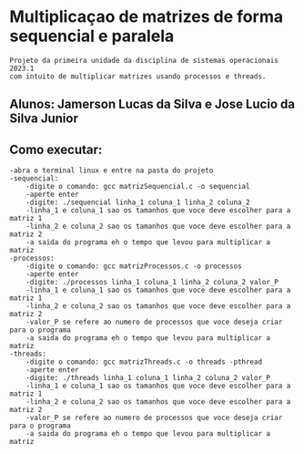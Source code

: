# Multiplicaçao de matrizes de forma sequencial e paralela
	Projeto da primeira unidade da disciplina de sistemas operacionais 2023.1 
	com intuito de multiplicar matrizes usando processos e threads.
## Alunos: Jamerson Lucas da Silva e Jose Lucio da Silva Junior

## Como executar:
	-abra o terminal linux e entre na pasta do projeto
	-sequencial:
		-digite o comando: gcc matrizSequencial.c -o sequencial
		-aperte enter
		-digite: ./sequencial linha_1 coluna_1 linha_2 coluna_2
		-linha_1 e coluna_1 sao os tamanhos que voce deve escolher para a matriz 1
		-linha_2 e coluna_2 sao os tamanhos que voce deve escolher para a matriz 2
		-a saida do programa eh o tempo que levou para multiplicar a matriz
	-processos:
		-digite o comando: gcc matrizProcessos.c -o processos
		-aperte enter
		-digite: ./processos linha_1 coluna_1 linha_2 coluna_2 valor_P
		-linha_1 e coluna_1 sao os tamanhos que voce deve escolher para a matriz 1
		-linha_2 e coluna_2 sao os tamanhos que voce deve escolher para a matriz 2
		-valor_P se refere ao numero de processos que voce deseja criar para o programa
		-a saida do programa eh o tempo que levou para multiplicar a matriz
	-threads:
		-digite o comando: gcc matrizThreads.c -o threads -pthread
		-aperte enter
		-digite: ./threads linha_1 coluna_1 linha_2 coluna_2 valor_P
		-linha_1 e coluna_1 sao os tamanhos que voce deve escolher para a matriz 1
		-linha_2 e coluna_2 sao os tamanhos que voce deve escolher para a matriz 2
		-valor_P se refere ao numero de processos que voce deseja criar para o programa
		-a saida do programa eh o tempo que levou para multiplicar a matriz
